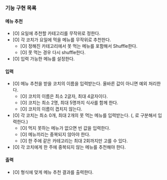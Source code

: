 ### 기능 구현 목록

#### 메뉴 추천
- [O] 요일에 추천할 카테고리를 무작위로 정한다.
- [O] 각 코치가 요일에 먹을 메뉴를 무작위로 추천한다.
  - [O] 정해진 카테고리에서 못 먹는 메뉴를 포함해서 Shuffle한다.
  - [O] 못 먹는 경우 다시 shuffle한다.
- [O] 입력 가능한 메뉴를 설정한다.


#### 입력
- [O] 메뉴 추천을 받을 코치의 이름을 입력받는다. 올바른 값이 아니면 예외 처리한다.
  - [O] 코치의 이름은 최소 2글자, 최대 4글자이다.
  - [O] 코치는 최소 2명, 최대 5명까지 식사를 함께 한다.
  - [O] 코치의 이름이 겹치지 않는다.
- [O] 각 코치는 최소 0개, 최대 2개의 못 먹는 메뉴를 입력받는다. (, 로 구분해서 입력한다.)
  - [O] 먹지 못하는 메뉴가 없으면 빈 값을 입력한다.
  - [O] 메뉴끼리는 중복되지 않아야 한다.
  - [O] 한 주에 같은 카테고리는 최대 2회까지만 고를 수 있다.
- [O] 각 코치에게 한 주에 중복되지 않는 메뉴를 추천해야 한다.
 
#### 출력
- [O] 형식에 맞게 메뉴 추천 결과를 출력한다.
